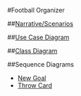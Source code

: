 #Football Organizer

##[Narrative/Scenarios](https://docs.google.com/document/d/1pJjryltdAqhJ79q6lnIHu_jxpax6nsVEu5Zp9jSo44E/edit?usp=sharing)

##[Use Case Diagram](https://drive.google.com/file/d/1_CDMW8pMBoVqUtl-oI18abHUYpedIa6q/view)

##[Class Diagram](https://drive.google.com/file/d/1CBSagColzr5jZ8oJluKk3GO3EgYAO4wk/view?usp=sharing)

##Sequence Diagrams
* [New Goal](https://drive.google.com/file/d/1TQptkJJeQt51qWgRr-5HdQZA1_wFQ8Sf/view?usp=sharing)
* [Throw Card](https://drive.google.com/file/d/1K1nbavF0EvidozsNv7CByQKJwSqkGNyQ/view?usp=sharing)